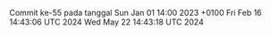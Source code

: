 Commit ke-55 pada tanggal Sun Jan 01 14:00 2023 +0100
Fri Feb 16 14:43:06 UTC 2024
Wed May 22 14:43:18 UTC 2024
